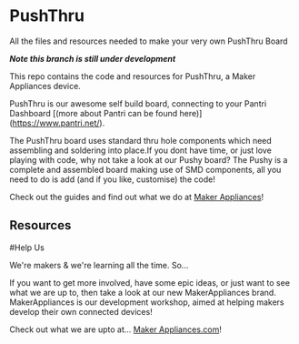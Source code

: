# PushThru
All the files and resources needed to make your very own PushThru Board

**_Note this branch is still under development_**

This repo contains the code and resources for PushThru, a Maker Appliances device.

PushThru is our awesome self build board, connecting to your Pantri Dashboard [(more about Pantri can be found here)] (https://www.pantri.net/). 

The PushThru board uses standard thru hole components which need assembling and soldering into place.If you dont have time, or just love playing with code, why not take a look at our Pushy board? The Pushy is a complete and assembled board making use of SMD components, all you need to do is add (and if you like, customise) the code!

Check out the guides and find out what we do at [Maker Appliances](https://makerappliances.com)!


## Resources


#Help Us

We're makers & we're learning all the time. So...

If you want to get more involved, have some epic ideas, or just want to see what we are up to, then take a look at our new MakerAppliances brand. MakerAppliances is our development workshop, aimed at helping makers develop their own connected devices!

Check out what we are upto at... [Maker Appliances.com](https://makerappliances.com)!
